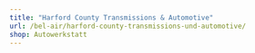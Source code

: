 ```yaml
---
title: "Harford County Transmissions & Automotive"
url: /bel-air/harford-county-transmissions-und-automotive/
shop: Autowerkstatt
---
```

